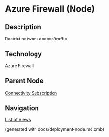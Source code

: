 # Azure Firewall (Node)
## Description
Restrict network access/traffic

## Technology
Azure Firewall

## Parent Node
[Connectivity Subscription](../../../mybank/it-management/azure/connectivity-subscription.md)


## Navigation
[List of Views](../../../views.md)

(generated with docs/deployment-node.md.cmb)
